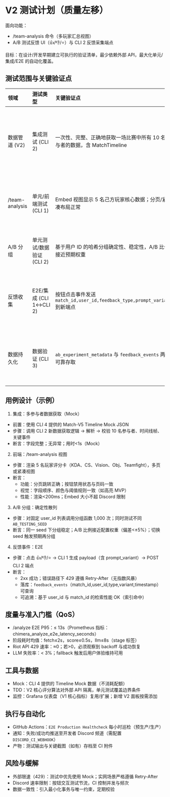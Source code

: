 # V2 测试计划（质量左移）

面向功能：
- /team-analysis 命令（多玩家汇总视图）
- A/B 测试反馈 UI（👍/👎/⭐）与 CLI 2 反馈采集端点

目标：在设计/开发早期建立可执行的验证清单，最少依赖外部 API，最大化单元/集成/E2E 的自动化覆盖。

## 测试范围与关键验证点

| 领域 | 测试类型 | 关键验证点 | 观测指标/断言 |
| :--- | :--- | :--- | :--- |
| 数据管道 (V2) | 集成测试 (CLI 2) | 一次性、完整、正确地获取一场比赛中所有 10 名参与者的数据，含 MatchTimeline | 参与者数=10；时间线非空；无缺失关键字段；错误率<1%（Mock 数据） |
| /team-analysis | 单元/前端测试 (CLI 1) | Embed 视图显示 5 名己方玩家核心数据；分页/紧凑布局正常 | 渲染时间<200ms；分页按钮可用；字段对齐与数值范围正确 |
| A/B 分组 | 单元测试/数据验证 (CLI 2) | 基于用户 ID 的哈希分组确定性、稳定性，A/B 比例接近预期权重 | 同一用户多次分组不变；1k 样本 A/B 偏差<±5% |
| 反馈收集 | E2E/集成 (CLI 1↔CLI 2) | 按钮点击事件发送 `match_id,user_id,feedback_type,prompt_variant` 到新端点 | 端点 2xx；落库成功；速率限制 429 正确遵循 Retry-After |
| 数据持久化 | 数据验证 (CLI 3) | `ab_experiment_metadata` 与 `feedback_events` 两表可靠存取 | 主键/唯一索引有效；按用户和比赛可检索；外键一致性 OK |

## 用例设计（示例）

1) 集成：多参与者数据获取（Mock）
- 前置：使用 CLI 4 提供的 Match-V5 Timeline Mock JSON
- 步骤：调用 CLI 2 新数据获取逻辑 → 解析 → 校验 10 名参与者、时间线帧、关键事件
- 断言：字段完整；无异常；用时<1s（Mock）

2) 前端：/team-analysis 视图
- 步骤：渲染 5 名玩家评分卡（KDA、CS、Vision、Obj、Teamfight），多页或紧凑视图
- 断言：
  - 功能：分页跳转正确；按钮禁用状态与页码一致
  - 视觉：字段顺序、颜色与阈值规则一致（如高亮 MVP）
  - 性能：渲染<200ms；Embed 大小不超 Discord 限制

3) A/B 分组：确定性散列
- 步骤：对固定 user_id 列表调用分组函数 1,000 次；同时测试不同 `AB_TESTING_SEED`
- 断言：同一 seed 下分组稳定；A/B 比例接近配置权重（偏差<±5%）；切换 seed 触发预期再分组

4) 反馈事件：E2E
- 步骤：点击 👍/👎/⭐ → CLI 1 生成 payload（含 prompt_variant）→ POST CLI 2 端点
- 断言：
  - 2xx 成功；错误路径下 429 遵循 Retry-After（无指数风暴）
  - 落库：`feedback_events`（match_id,user_id,type,variant,timestamp）可查询
  - 可追溯：基于 user_id 与 match_id 的检索性能 OK（索引命中）

## 度量与准入门槛（QoS）

- /analyze E2E P95：≤ 13s（Prometheus 指标：chimera_analyze_e2e_latency_seconds）
- 阶段耗时均值：fetch≤2s，score≤0.5s，llm≤8s（stage 标签）
- Riot API 429 速率：≈0；若>0，必须观察到 backoff 与成功恢复
- LLM 失败率：< 3%；fallback 触发后用户体验维持可用

## 工具与数据

- Mock：CLI 4 提供的 Timeline Mock 数据（不消耗配额）
- TDD：V2 核心评分算法对外部 API 隔离，单元测试覆盖边界条件
- 监控：Grafana 仪表盘（V1 核心指标）复用/扩展；新增 V2 面板按需添加

## 执行与自动化

- GitHub Actions：`E2E Production Healthcheck` 每小时巡检（预生产/生产）
- 通知：失败/成功均推送至开发者 Discord 频道（需配置 `DISCORD_CI_WEBHOOK`）
- 产物：测试输出与关键截图（如有）存档至 CI 附件

## 风险与缓解

- 外部限速（429）：测试中优先使用 Mock；实网场景严格遵循 Retry-After
- Discord 速率限制：按钮交互测试节流，CI 控制并发与频次
- 数据一致性：引入最小化事务与唯一约束，定期校验
